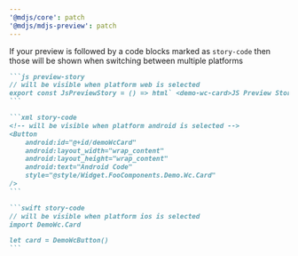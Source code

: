 ```yaml
---
'@mdjs/core': patch
'@mdjs/mdjs-preview': patch
---
```


If your preview is followed by a code blocks marked as `story-code` then those will be shown when switching between multiple platforms

````md
```js preview-story
// will be visible when platform web is selected
export const JsPreviewStory = () => html` <demo-wc-card>JS Preview Story</demo-wc-card> `;
```

```xml story-code
<!-- will be visible when platform android is selected -->
<Button
    android:id="@+id/demoWcCard"
    android:layout_width="wrap_content"
    android:layout_height="wrap_content"
    android:text="Android Code"
    style="@style/Widget.FooComponents.Demo.Wc.Card"
/>
```

```swift story-code
// will be visible when platform ios is selected
import DemoWc.Card

let card = DemoWcButton()
```
````
